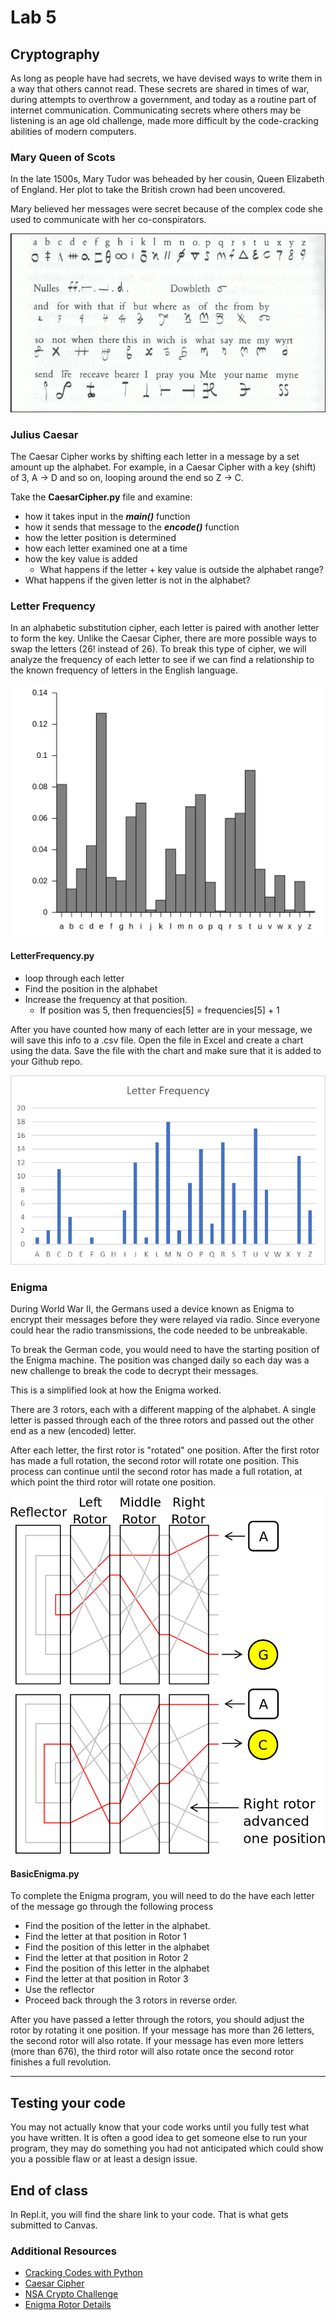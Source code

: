 # Lab 5

## Cryptography
As long as people have had secrets, we have devised ways to write them in a way that others cannot read. These secrets are shared in times of war, during attempts to overthrow a government, and today as a routine part of internet communication. Communicating secrets where others may be listening is an age old challenge, made more difficult by the code-cracking abilities of modern computers.

### Mary Queen of Scots
In the late 1500s, Mary Tudor was beheaded by her cousin, Queen Elizabeth of England. Her plot to take the British crown had been uncovered.

Mary believed her messages were secret because of the complex code she used to communicate with her co-conspirators.

![Mary Queen of Scots](MaryQoS.png)
### Julius Caesar
The Caesar Cipher works by shifting each letter in a message by a set amount up the alphabet. For example, in a Caesar Cipher with a key (shift) of 3, A -> D and so on, looping around the end so Z -> C.

Take the **CaesarCipher.py** file and examine:
- how it takes input in the ***main()*** function
- how it sends that message to the ***encode()*** function
- how the letter position is determined
- how each letter examined one at a time
- how the key value is added
  - What happens if the letter + key value is outside the alphabet range?
- What happens if the given letter is not in the alphabet?

### Letter Frequency
In an alphabetic substitution cipher, each letter is paired with another letter to form the key. Unlike the Caesar Cipher, there are more possible ways to swap the letters (26! instead of 26). To break this type of cipher, we will analyze the frequency of each letter to see if we can find a relationship to the known frequency of letters in the English language.

![English Letter Frequency](ENG_FRQ.png)

#### LetterFrequency.py
- loop through each letter
- Find the position in the alphabet
- Increase the frequency at that position.
  - If position was 5, then frequencies[5] = frequencies[5] + 1

After you have counted how many of each letter are in your message, we will save this info to a .csv file.
Open the file in Excel and create a chart using the data. Save the file with the chart and make sure that it is added to your Github repo.


![Frequency Chart](FrequencyGraph.png)

### Enigma
During World War II, the Germans used a device known as Enigma to encrypt their messages before they were relayed via radio. Since everyone could hear the radio transmissions, the code needed to be unbreakable.

To break the German code, you would need to have the starting position of the Enigma machine. The position was changed daily so each day was a new challenge to break the code to decrypt their messages.

This is a simplified look at how the Enigma worked.

There are 3 rotors, each with a different mapping of the alphabet. A single letter is passed through each of the three rotors and passed out the other end as a new (encoded) letter.

After each letter, the first rotor is "rotated" one position. After the first rotor has made a full rotation, the second rotor will rotate one position. This process can continue until the second rotor has made a full rotation, at which point the third rotor will rotate one position.

![Enigma Diagram](EnigmaDiagram.png)

#### BasicEnigma.py
To complete the Enigma program, you will need to do the have each letter of the message go through the following process

- Find the position of the letter in the alphabet.
- Find the letter at that position in Rotor 1
- Find the position of this letter in the alphabet
- Find the letter at that position in Rotor 2
- Find the position of this letter in the alphabet
- Find the letter at that position in Rotor 3
- Use the reflector
- Proceed back through the 3 rotors in reverse order.

After you have passed a letter through the rotors, you should adjust the rotor by rotating it one position. If your message has more than 26 letters, the second rotor will also rotate. If your message has even more letters (more than 676), the third rotor will also rotate once the second rotor finishes a full revolution.

---
## Testing your code
You may not actually know that your code works until you fully test what you have written. It is often a good idea to get someone else to run your program, they may do something you had not anticipated which could show you a possible flaw or at least a design issue.

## End of class
In Repl.it, you will find the share link to your code. That is what gets submitted to Canvas.

### Additional Resources
- [Cracking Codes with Python](http://inventwithpython.com/cracking/)
- [Caesar Cipher](http://practicalcryptography.com/ciphers/caesar-cipher/)
- [NSA Crypto Challenge](https://cryptochallenge.io/)
- [Enigma Rotor Details](https://en.wikipedia.org/wiki/Enigma_rotor_details)
